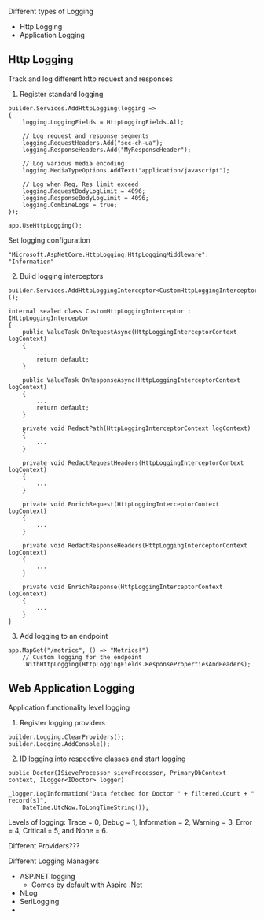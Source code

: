 Different types of Logging

- Http Logging
- Application Logging

## Http Logging

Track and log different http request and responses

1. Register standard logging
```
builder.Services.AddHttpLogging(logging =>
{
    logging.LoggingFields = HttpLoggingFields.All;

    // Log request and response segments
    logging.RequestHeaders.Add("sec-ch-ua");
    logging.ResponseHeaders.Add("MyResponseHeader");

    // Log various media encoding
    logging.MediaTypeOptions.AddText("application/javascript");

    // Log when Req, Res limit exceed
    logging.RequestBodyLogLimit = 4096;
    logging.ResponseBodyLogLimit = 4096;
    logging.CombineLogs = true;
});
```

```
app.UseHttpLogging();
```

Set logging configuration

```
"Microsoft.AspNetCore.HttpLogging.HttpLoggingMiddleware": "Information"
```

2. Build logging interceptors

```
builder.Services.AddHttpLoggingInterceptor<CustomHttpLoggingInterceptor>();
```


```
internal sealed class CustomHttpLoggingInterceptor : IHttpLoggingInterceptor
{
    public ValueTask OnRequestAsync(HttpLoggingInterceptorContext logContext)
    {
        ...
        return default;
    }

    public ValueTask OnResponseAsync(HttpLoggingInterceptorContext logContext)
    {
        ...
        return default;
    }

    private void RedactPath(HttpLoggingInterceptorContext logContext)
    {
        ...
    }

    private void RedactRequestHeaders(HttpLoggingInterceptorContext logContext)
    {
        ...
    }

    private void EnrichRequest(HttpLoggingInterceptorContext logContext)
    {
        ...
    }

    private void RedactResponseHeaders(HttpLoggingInterceptorContext logContext)
    {
        ...
    }

    private void EnrichResponse(HttpLoggingInterceptorContext logContext)
    {
        ...
    }
}

```

3. Add logging to an endpoint

```
app.MapGet("/metrics", () => "Metrics!")
    // Custom logging for the endpoint
    .WithHttpLogging(HttpLoggingFields.ResponsePropertiesAndHeaders);
```

## Web Application Logging
Application functionality level logging

1. Register logging providers

```
builder.Logging.ClearProviders();
builder.Logging.AddConsole();
```

2. ID logging into respective classes and start logging

```
public Doctor(ISieveProcessor sieveProcessor, PrimaryDbContext context, ILogger<IDoctor> logger)
```

```
_logger.LogInformation("Data fetched for Doctor " + filtered.Count + " record(s)",
    DateTime.UtcNow.ToLongTimeString());
```



Levels of logging:
Trace = 0, Debug = 1, Information = 2, Warning = 3, Error = 4, Critical = 5, and None = 6.

Different Providers???


Different Logging Managers

- ASP.NET logging
  - Comes by default with Aspire .Net
- NLog
- SeriLogging
- 